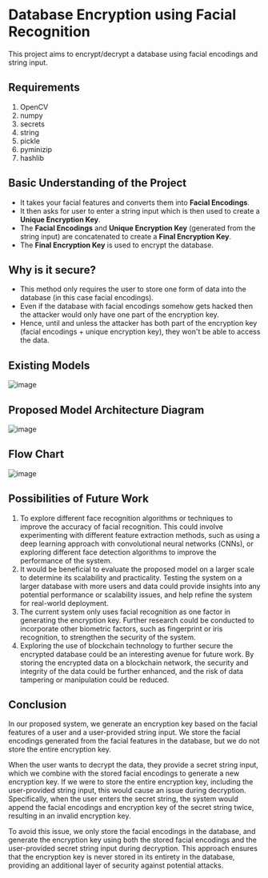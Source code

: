 # Database Encryption using Facial Recognition
This project aims to encrypt/decrypt a database using facial encodings and string input.

## Requirements
1. OpenCV
2. numpy
3. secrets
4. string
5. pickle
6. pyminizip
7. hashlib

## Basic Understanding of the Project
- It takes your facial features and converts them into **Facial Encodings**.
- It then asks for user to enter a string input which is then used to create a **Unique Encryption Key**.
- The **Facial Encodings** and **Unique Encryption Key** (generated from the string input) are concatenated to create a **Final Encryption Key**.
- The **Final Encryption Key** is used to encrypt the database. 

## Why is it secure?
- This method only requires the user to store one form of data into the database (in this case facial encodings).
- Even if the database with facial encodings somehow gets hacked then the attacker would only have one part of the encryption key.
- Hence, until and unless the attacker has both part of the encryption key (facial encodings + unique encryption key), they won't be able to access the data.

## Existing Models
![image](https://github.com/atbashyal/Database-Encryption-using-Facial-Recognition/assets/68748665/ccf15c9c-4924-42d5-b9c7-4f3e1566d6bf)

## Proposed Model Architecture Diagram
![image](https://github.com/atbashyal/Database-Encryption-using-Facial-Recognition/assets/68748665/47142b57-3810-4ec3-ab59-6fbdf0f2ee9b)

## Flow Chart
![image](https://github.com/atbashyal/Database-Encryption-using-Facial-Recognition/assets/68748665/99ea3386-e53b-404a-b6b7-a89afe0a7929)

## Possibilities of Future Work
1. To explore different face recognition algorithms or techniques to improve the accuracy of facial recognition. This could involve experimenting with different feature extraction methods, such as using a deep learning approach with convolutional neural networks (CNNs), or exploring different face detection algorithms to improve the performance of the system. 
2. It would be beneficial to evaluate the proposed model on a larger scale to determine its scalability and practicality. Testing the system on a larger database with more users and data could provide insights into any potential performance or scalability issues, and help refine the system for real-world deployment.
3. The current system only uses facial recognition as one factor in generating the encryption key. Further research could be conducted to incorporate other biometric factors, such as fingerprint or iris recognition, to strengthen the security of the system.
4. Exploring the use of blockchain technology to further secure the encrypted database could be an interesting avenue for future work. By storing the encrypted data on a blockchain network, the security and integrity of the data could be further enhanced, and the risk of data tampering or manipulation could be reduced.


## Conclusion
In our proposed system, we generate an encryption key based on the facial features of a user and a user-provided string input. We store the facial encodings generated from the facial features in the database, but we do not store the entire encryption key.

When the user wants to decrypt the data, they provide a secret string input, which we combine with the stored facial encodings to generate a new encryption key. If we were to store the entire encryption key, including the user-provided string input, this would cause an issue during decryption. Specifically, when the user enters the secret string, the system would append the facial encodings and encryption key of the secret string twice, resulting in an invalid encryption key.

To avoid this issue, we only store the facial encodings in the database, and generate the encryption key using both the stored facial encodings and the user-provided secret string input during decryption. This approach ensures that the encryption key is never stored in its entirety in the database, providing an additional layer of security against potential attacks.
